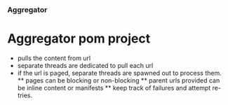 ### Aggregator

# Aggregator pom project

* pulls the content from url
* separate threads are dedicated to pull each url
* if the url is paged, separate threads are spawned out to process them.
** pages can be blocking or non-blocking
** parent urls provided can be inline content or manifests
** keep track of failures and attempt re-tries.